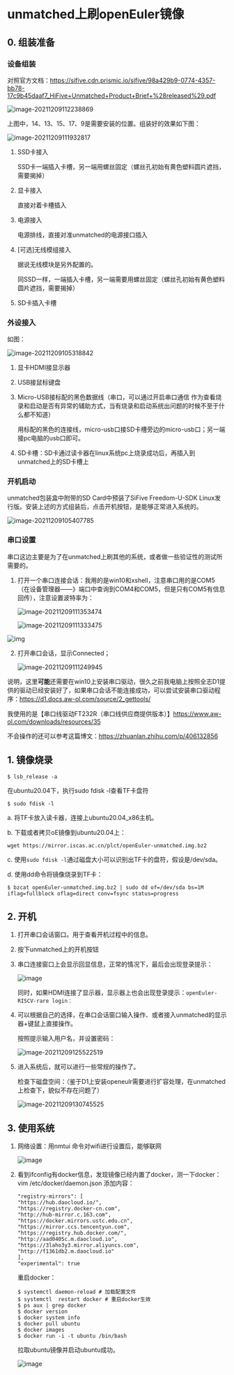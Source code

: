 # unmatched上刷openEuler镜像

## 0. 组装准备

### 设备组装

对照官方文档：https://sifive.cdn.prismic.io/sifive/98a429b9-0774-4357-bb78-17c9b45daaf7_HiFive+Unmatched+Product+Brief+%28released%29.pdf

![image-20211209112238869](images/image-20211209112238869.png)

上图中，14、13、15、17、9是需要安装的位置。组装好的效果如下图：

![image-20211209111932817](images/image-20211209111932817.png)



1. SSD卡接入

   SSD卡一端插入卡槽，另一端用螺丝固定（螺丝孔初始有黄色塑料圆片遮挡，需要揭掉）

2. 显卡接入

   直接对着卡槽插入

3. 电源接入

   电源排线，直接对准unmatched的电源接口插入

4. [可选]无线模组接入

   据说无线模块是另外配置的。

   同SSD一样，一端插入卡槽，另一端需要用螺丝固定（螺丝孔初始有黄色塑料圆片遮挡，需要揭掉）

5. SD卡插入卡槽

   

### 外设接入

如图：

![image-20211209105318842](images/image-20211209105318842.png)

1. 显卡HDMI接显示器

2. USB接鼠标键盘

3. Micro-USB接标配的黑色数据线（串口，可以通过开启串口通信 作为查看烧录和启动是否有异常的辅助方式，当有烧录和启动系统出问题的时候不至于什么都不知道）

   用标配的黑色的连接线，micro-usb口接SD卡槽旁边的micro-usb口；另一端接pc电脑的usb口即可。

4. SD卡槽：SD卡通过读卡器在linux系统pc上烧录成功后，再插入到unmatched上的SD卡槽上



### 开机启动

unmatched包装盒中附带的SD Card中预装了SiFive Freedom-U-SDK Linux发行版。安装上述的方式组装后，点击开机按钮，是能够正常进入系统的。

![image-20211209105407785](images/image-20211209105407785.png)



### 串口设置

串口这边主要是为了在unmatched上刷其他的系统，或者做一些验证性的测试所需要的。



1. 打开一个串口连接会话：我用的是win10和xshell，注意串口用的是COM5（在设备管理器——》端口中查询到COM4和COM5，但是只有COM5有信息回传），注意设置波特率为：

   ![image-20211209111353474](images/image-20211209111353474.png)

   ![image-20211209111333475](images/image-20211209111333475.png)

![img](images/145207461-a4bc0870-c1dd-4b0c-9406-a29460fb4720.png)

2. 打开串口会话，显示Connected；

   ![image-20211209111249945](images/image-20211209111249945.png)



说明，这里**可能**还需要在win10上安装串口驱动，很久之前我电脑上按照全志D1提供的驱动已经安装好了，如果串口会话不能连接成功，可以尝试安装串口驱动程序：https://d1.docs.aw-ol.com/source/2_gettools/

我使用的是【串口线驱动FT232R（串口线供应商提供版本）】https://www.aw-ol.com/downloads/resources/35

不会操作的还可以参考这篇博文：https://zhuanlan.zhihu.com/p/406132856







## 1. 镜像烧录

```
$ lsb_release -a
```

在ubuntu20.04下，执行sudo fdisk -l查看TF卡盘符

```
$ sudo fdisk -l
```

a. 将TF卡放入读卡器，连接上ubuntu20.04_x86主机。

b. 下载或者拷贝oE镜像到ubuntu20.04上：

```
wget https://mirror.iscas.ac.cn/plct/openEuler-unmatched.img.bz2
```



c. 使用`sudo fdisk -l`通过磁盘大小可以识别出TF卡的盘符，假设是/dev/sda。

d. 使用dd命令将镜像烧录到TF卡：

```
$ bzcat openEuler-unmatched.img.bz2 | sudo dd of=/dev/sda bs=1M iflag=fullblock oflag=direct conv=fsync status=progress
```



## 2. 开机

1. 打开串口会话窗口。用于查看开机过程中的信息。

2. 按下unmatched上的开机按钮

3. 串口连接窗口上会显示回显信息，正常的情况下，最后会出现登录提示：

   ![image](images/145204474-c8c82906-0f53-4620-9df0-3126895bcac5.png)

   同时，如果HDMI连接了显示器，显示器上也会出现登录提示：`openEuler-RISCV-rare login：`

4. 可以根据自己的选择，在串口会话窗口输入操作、或者接入unmatched的显示器+键鼠上直接操作。

   按照提示输入用户名，并设置密码：

   ![image-20211209125522519](images/image-20211209125522519.png)

5. 进入系统后，就可以进行一些常规的操作了。

   检查下磁盘空间：（鉴于D1上安装openeulr需要进行扩容处理，在unmatched上检查下，貌似不存在问题了）

   ![image-20211209130745525](images/image-20211209130745525.png)



## 3. 使用系统

1. 网络设置：用nmtui 命令对wifi进行设置后，能够联网

   ![image](images/145204588-658f5cd0-2ae2-4428-b094-0a2a318c7ea7.png)

2. 看到ifconfig有docker信息，发现镜像已经内置了docker，测一下docker：
   vim  /etc/docker/daemon.json  添加内容：
   
   ```
   "registry-mirrors": [
   "https://hub.daocloud.io/",
   "https://registry.docker-cn.com",
   "http://hub-mirror.c.163.com",
   "https://docker.mirrors.ustc.edu.cn",
   "https://mirror.ccs.tencentyun.com",
   "https://registry.hub.docker.com/",
   "http://aad0405c.m.daocloud.io",
   "https://3laho3y3.mirror.aliyuncs.com",
   "http://f1361db2.m.daocloud.io"
   ],
   "experimental": true
   ```
   
   重启docker：
   
   ```
   $ systemctl daemon-reload # 加载配置文件
   $ systemctl  restart docker # 重启docker生效
   $ ps aux | grep docker 
   $ docker version 
   $ docker system info
   $ docker pull ubuntu
   $ docker images
   $ docker run -i -t ubuntu /bin/bash
   ```
   
   
   
   拉取ubuntu镜像并启动ubuntu成功。
   
   ![image](images/145206110-d0519037-fd3d-4f09-b00e-aef00abe52d0.png)

